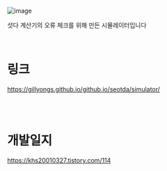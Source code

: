 
![image](https://github.com/gillyongs/github.io/assets/101636590/e52e4929-a3b6-40fc-921e-5f2beb725532)



섯다 계산기의 오류 체크를 위해 만든 시뮬레이터입니다

<br>

# 링크

https://gillyongs.github.io/github.io/seotda/simulator/

<br>
<br>

# 개발일지

https://khs20010327.tistory.com/114
